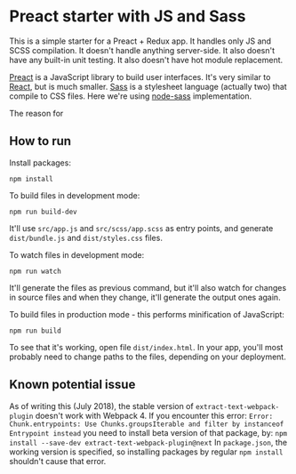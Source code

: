 # Preact starter with JS and Sass

This is a simple starter for a Preact + Redux app. It handles only JS and SCSS compilation. It doesn't handle anything server-side. It also doesn't have any built-in unit testing. It also doesn't have hot module replacement.

[Preact](https://preactjs.com/) is a JavaScript library to build user interfaces. It's very similar to [React](https://reactjs.org/), but is much smaller.
[Sass](https://sass-lang.com/) is a stylesheet language (actually two) that compile to CSS files. Here we're using [node-sass](https://github.com/sass/node-sass) implementation.

The reason for

## How to run

Install packages:
```
npm install
```

To build files in development mode:
```
npm run build-dev
```
It'll use `src/app.js` and `src/scss/app.scss` as entry points, and generate `dist/bundle.js` and `dist/styles.css` files.

To watch files in development mode:
```
npm run watch
```
It'll generate the files as previous command, but it'll also watch for changes in source files and when they change, it'll generate the output ones again.

To build files in production mode - this performs minification of JavaScript:
```
npm run build
```

To see that it's working, open file `dist/index.html`. In your app, you'll most probably need to change paths to the files, depending on your deployment.

## Known potential issue

As of writing this (July 2018), the stable version of `extract-text-webpack-plugin` doesn't work with Webpack 4. If you encounter this error:
`Error: Chunk.entrypoints: Use Chunks.groupsIterable and filter by instanceof Entrypoint instead`
you need to install beta version of that package, by:
`npm install --save-dev extract-text-webpack-plugin@next`
In `package.json`, the working version is specified, so installing packages by regular `npm install` shouldn't cause that error.
